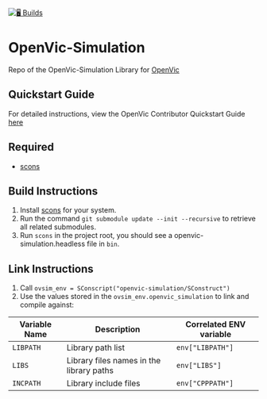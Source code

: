 [![🖥️ Builds](https://github.com/OpenVicProject/OpenVic-Simulation/actions/workflows/builds.yml/badge.svg)](https://github.com/OpenVicProject/OpenVic-Simulation/actions/workflows/builds.yml)

# OpenVic-Simulation
Repo of the OpenVic-Simulation Library for [OpenVic](https://github.com/OpenVicProject/OpenVic)

## Quickstart Guide
For detailed instructions, view the OpenVic Contributor Quickstart Guide [here](https://github.com/OpenVicProject/OpenVic/blob/master/docs/contribution-quickstart-guide.md)

## Required
* [scons](https://scons.org/)

## Build Instructions
1. Install [scons](https://scons.org/) for your system.
2. Run the command `git submodule update --init --recursive` to retrieve all related submodules.
3. Run `scons` in the project root, you should see a openvic-simulation.headless file in `bin`.

## Link Instructions
1. Call `ovsim_env = SConscript("openvic-simulation/SConstruct")`
2. Use the values stored in the `ovsim_env.openvic_simulation` to link and compile against:

| Variable Name | Description                               | Correlated ENV variable   |
| ---           | ---                                       | ---                       |
| `LIBPATH`     | Library path list                         | `env["LIBPATH"]`          |
| `LIBS`        | Library files names in the library paths  | `env["LIBS"]`             |
| `INCPATH`     | Library include files                     | `env["CPPPATH"]`          |
